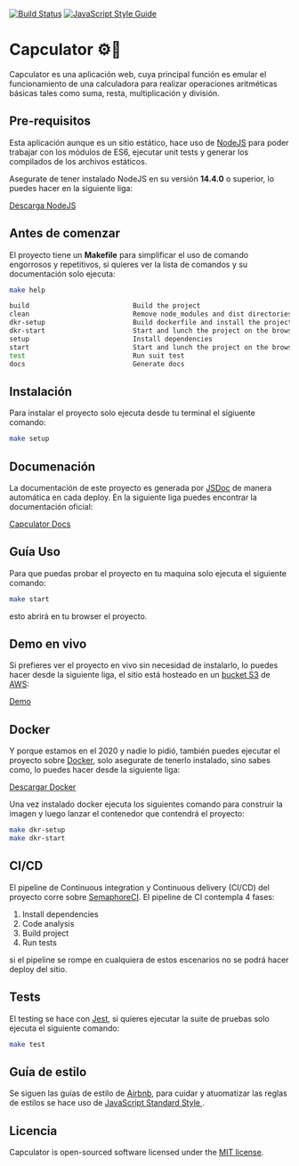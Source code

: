 [![Build Status](https://abuzzany.semaphoreci.com/badges/capculator/branches/master.svg?style=shields)](https://abuzzany.semaphoreci.com/projects/capculator)
[![JavaScript Style Guide](https://img.shields.io/badge/code_style-standard-brightgreen.svg)](https://standardjs.com)

# Capculator ⚙️🧮
Capculator es una aplicación web, cuya principal función es emular el
funcionamiento de una calculadora para realizar operaciones
aritméticas básicas tales como suma, resta, multiplicación y división.

## Pre-requisitos
Esta aplicación aunque es un sitio estático, hace uso de 
[NodeJS](https://nodejs.org/) para poder trabajar con los módulos de ES6, 
ejecutar unit tests y generar los compilados de los archivos estáticos.

Asegurate de tener instalado NodeJS en su versión **14.4.0** o
superior, lo puedes hacer en la siguiente liga:

[Descarga NodeJS](https://nodejs.org/en/)

## Antes de comenzar
El proyecto tiene un **Makefile** para simplificar el uso de comando
engorrosos y repetitivos, si quieres ver la lista de comandos y su documentación
solo ejecuta:

```bash
make help

build                          Build the project
clean                          Remove node_modules and dist directories
dkr-setup                      Build dockerfile and install the project
dkr-start                      Start and lunch the project on the browser based of a docker container
setup                          Install dependencies
start                          Start and lunch the project on the browser
test                           Run suit test
docs                           Generate docs
```

## Instalación
Para instalar el proyecto solo ejecuta desde tu terminal el sigiuente comando:

```bash
make setup
```

## Documenación
La documentación de este proyecto es generada por [JSDoc](https://jsdoc.app/)
de manera automática en cada deploy. En la siguiente liga puedes encontrar la
documentación oficial:

[Capculator Docs](https://capculator.s3-us-west-2.amazonaws.com/docs/index.html)


## Guía Uso

Para que puedas probar el proyecto en tu maquina solo ejecuta el siguiente
comando:

```bash
make start
```

esto abrirá en tu browser el proyecto.

## Demo en vivo

Si prefieres ver el proyecto en vivo sin necesidad de instalarlo, lo puedes hacer
desde la siguiente liga, el sitio está hosteado en un
[bucket S3](https://aws.amazon.com/s3/) de [AWS](https://aws.amazon.com/):

[Demo](https://capculator.s3-us-west-2.amazonaws.com/index.html)

## Docker
Y porque estamos en el 2020 y nadie lo pidió, también puedes ejecutar el proyecto
sobre [Docker](https://www.docker.com/), solo asegurate de tenerlo instalado,
sino sabes como, lo puedes hacer desde la siguiente liga:

[Descargar Docker](https://docs.docker.com/docker-for-windows/install/)

Una vez instalado docker ejecuta los siguientes comando para construir la imagen
y luego lanzar el contenedor que contendrá el proyecto:

```bash
make dkr-setup
make dkr-start
```

## CI/CD

El pipeline de Continuous integration y Continuous delivery (CI/CD) del proyecto corre
sobre [SemaphoreCI](https://abuzzany.semaphoreci.com/branches/f6c9090a-7b57-42f6-878e-b007efde46d4). El pipeline de CI contempla 4 fases:

<ol>
<li>Install dependencies</li>
<li>Code analysis</li>
<li>Build project</li>
<li>Run tests</li>
</ol>

si el pipeline se rompe en cualquiera de estos escenarios no se podrá hacer 
deploy del sitio.

## Tests

El testing se hace con [Jest](https://jestjs.io/), si quieres ejecutar la suite
de pruebas solo ejecuta el siguiente comando:

```bash
make test
```

## Guía de estilo

Se siguen las guías de estilo de [Airbnb](https://github.com/airbnb/javascript),
para cuidar y atuomatizar las reglas de estilos se hace uso de [JavaScript Standard Style
](https://standardjs.com).

## Licencia

Capculator is open-sourced software licensed under the [MIT license](https://opensource.org/licenses/MIT).
